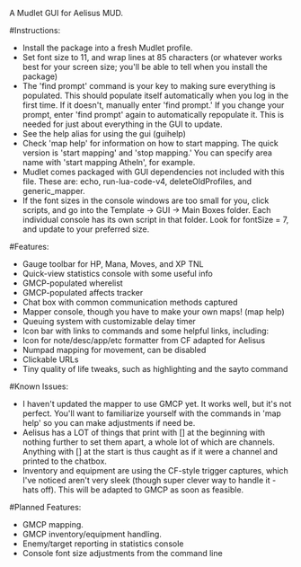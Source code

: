 A Mudlet GUI for Aelisus MUD.

#Instructions:

- Install the package into a fresh Mudlet profile.
- Set font size to 11, and wrap lines at 85 characters (or whatever works best for your screen size; you'll be able to tell when you install the package)
- The 'find prompt' command is your key to making sure everything is populated. This should populate itself automatically when you log in the first time. If it doesn't, manually enter 'find prompt.' If you change your prompt, enter 'find prompt' again to automatically repopulate it. This is needed for just about everything in the GUI to update.
- See the help alias for using the gui (guihelp)
- Check 'map help' for information on how to start mapping. The quick version is 'start mapping' and 'stop mapping.' You can specify area name with 'start mapping Atheln', for example.
- Mudlet comes packaged with GUI dependencies not included with this file. These are: echo, run-lua-code-v4, deleteOldProfiles, and generic_mapper.
- If the font sizes in the console windows are too small for you, click scripts, and go into the Template -> GUI -> Main Boxes folder. Each individual console has its own script in that folder. Look for fontSize = 7, and update to your preferred size.

#Features:

- Gauge toolbar for HP, Mana, Moves, and XP TNL
- Quick-view statistics console with some useful info
- GMCP-populated wherelist
- GMCP-populated affects tracker
- Chat box with common communication methods captured
- Mapper console, though you have to make your own maps! (map help)
- Queuing system with customizable delay timer
- Icon bar with links to commands and some helpful links, including:
- Icon for note/desc/app/etc formatter from CF adapted for Aelisus
- Numpad mapping for movement, can be disabled
- Clickable URLs
- Tiny quality of life tweaks, such as highlighting and the sayto command

#Known Issues:

- I haven't updated the mapper to use GMCP yet. It works well, but it's not perfect. You'll want to familiarize yourself with the commands in 'map help' so you can make adjustments if need be.
- Aelisus has a LOT of things that print with [] at the beginning with nothing further to set them apart, a whole lot of which are channels. Anything with [] at the start is thus caught as if it were a channel and printed to the chatbox.
- Inventory and equipment are using the CF-style trigger captures, which I've noticed aren't very sleek (though super clever way to handle it - hats off). This will be adapted to GMCP as soon as feasible.

#Planned Features:
- GMCP mapping.
- GMCP inventory/equipment handling.
- Enemy/target reporting in statistics console
- Console font size adjustments from the command line
